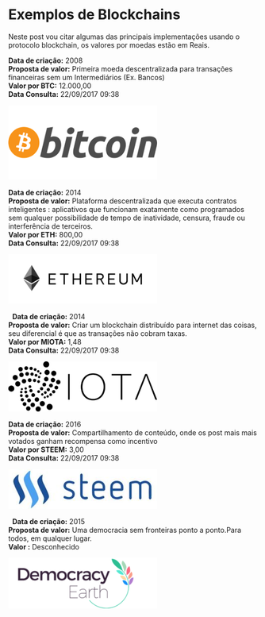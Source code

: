 # Exemplos de Blockchains

Neste post vou citar algumas das principais implementações usando o protocolo blockchain, os valores por moedas estão em Reais.

**Data de criação:** 2008  
**Proposta de valor:** Primeira moeda descentralizada para transações financeiras sem um Intermediários (Ex. Bancos)  
**Valor por BTC:** 12.000,00  
**Data Consulta:** 22/09/2017 09:38

![Bitcoin!](/src/bitcoin.png)

**Data de criação:** 2014  
**Proposta de valor:** Plataforma descentralizada que executa contratos inteligentes : aplicativos que funcionam exatamente como programados sem qualquer possibilidade de tempo de inatividade, censura, fraude ou interferência de terceiros.  
**Valor por ETH:** 800,00  
**Data Consulta:** 22/09/2017 09:38

![Ethereum!](/src/ethereum.png)

 
**Data de criação:** 2014  
**Proposta de valor:** Criar um blockchain distribuído para internet das coisas, seu diferencial é que as transações não cobram taxas.  
**Valor por MIOTA:** 1,48  
**Data Consulta:** 22/09/2017 09:38

![Iota!](/src/iota.png)


**Data de criação:** 2016  
**Proposta de valor:** Compartilhamento de conteúdo, onde os post mais mais votados ganham recompensa como incentivo  
**Valor por STEEM:** 3,00  
**Data Consulta:** 22/09/2017 09:38

![Steem!](/src/steem.jpg)

 
**Data de criação:** 2015  
**Proposta de valor:** Uma democracia sem fronteiras ponto a ponto.Para todos, em qualquer lugar.  
**Valor :** Desconhecido

![Democracy Earth!](/src/democracy.png)

